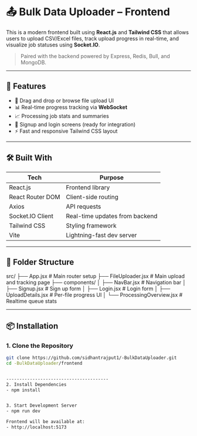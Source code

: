 # 📤 Bulk Data Uploader – Frontend

This is a modern frontend built using **React.js** and **Tailwind CSS** that allows users to upload CSV/Excel files, track upload progress in real-time, and visualize job statuses using **Socket.IO**.

> Paired with the backend powered by Express, Redis, Bull, and MongoDB.

---

## 🚀 Features

- 📁 Drag and drop or browse file upload UI
- 📊 Real-time progress tracking via **WebSocket**
- 📈 Processing job stats and summaries
- 🔐 Signup and login screens (ready for integration)
- ⚡ Fast and responsive Tailwind CSS layout

---

## 🛠️ Built With

| Tech              | Purpose                            |
|-------------------|------------------------------------|
| React.js          | Frontend library                   |
| React Router DOM  | Client-side routing                |
| Axios             | API requests                       |
| Socket.IO Client  | Real-time updates from backend     |
| Tailwind CSS      | Styling framework                  |
| Vite              | Lightning-fast dev server          |

---

## 📂 Folder Structure

src/
├── App.jsx # Main router setup
├── FileUploader.jsx # Main upload and tracking page
├── components/
│ ├── NavBar.jsx # Navigation bar
│ ├── Signup.jsx # Sign up form
│ ├── Login.jsx # Login form
│ ├── UploadDetails.jsx # Per-file progress UI
│ └── ProcessingOverview.jsx # Realtime queue stats


---

## 📦 Installation

### 1. Clone the Repository

```bash
git clone https://github.com/sidhantrajput1/-BulkDataUploader.git
cd -BulkDataUploader/frontend


---------------------------------------
2. Install Dependencies
- npm install


3. Start Development Server
- npm run dev

Frontend will be available at:
- http://localhost:5173


